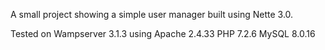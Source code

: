 A small project showing a simple user manager built using Nette 3.0.

Tested on
Wampserver 3.1.3
using
Apache 2.4.33
PHP 7.2.6
MySQL 8.0.16
